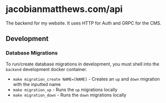 # jacobianmatthews.com/api

The backend for my website. It uses HTTP for Auth and GRPC for the CMS.

## Development

### Database Migrations

To run/create database migrations in development, you must shell into the `backend` development docker container.

- `make migration_create NAME=[NAME]` - Creates an `up` and `down` migration with the inputted name
- `make migration_up` - Runs the `up` migrations locally
- `make migration_down` - Runs the `down` migrations locally
